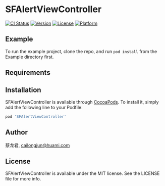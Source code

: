 # SFAlertViewController

[![CI Status](https://img.shields.io/travis/蔡龙君/SFAlertViewController.svg?style=flat)](https://travis-ci.org/蔡龙君/SFAlertViewController)
[![Version](https://img.shields.io/cocoapods/v/SFAlertViewController.svg?style=flat)](https://cocoapods.org/pods/SFAlertViewController)
[![License](https://img.shields.io/cocoapods/l/SFAlertViewController.svg?style=flat)](https://cocoapods.org/pods/SFAlertViewController)
[![Platform](https://img.shields.io/cocoapods/p/SFAlertViewController.svg?style=flat)](https://cocoapods.org/pods/SFAlertViewController)

## Example

To run the example project, clone the repo, and run `pod install` from the Example directory first.

## Requirements

## Installation

SFAlertViewController is available through [CocoaPods](https://cocoapods.org). To install
it, simply add the following line to your Podfile:

```ruby
pod 'SFAlertViewController'
```

## Author

蔡龙君, cailongjun@huami.com

## License

SFAlertViewController is available under the MIT license. See the LICENSE file for more info.
